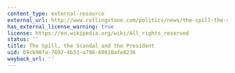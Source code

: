 ```yaml
---
content_type: external-resource
external_url: http://www.rollingstone.com/politics/news/the-spill-the-scandal-and-the-president-20100608
has_external_license_warning: true
license: https://en.wikipedia.org/wiki/All_rights_reserved
status: ''
title: The Spill, the Scandal and the President
uid: 69cb98fa-7692-4b33-a796-69610afe8236
wayback_url: ''
---
```

